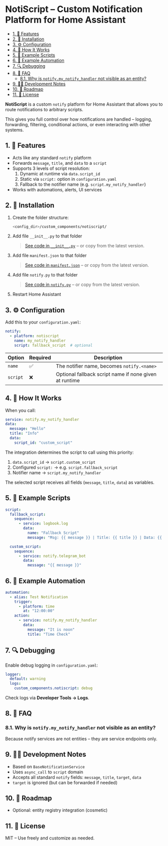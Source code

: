 # NotiScript – Custom Notification Platform for Home Assistant

- [1. 🔧 Features](#1--features)
- [2. 📂 Installation](#2--installation)
- [3. ⚙️ Configuration](#3-️-configuration)
- [4. 🚀 How It Works](#4--how-it-works)
- [5. 🧪 Example Scripts](#5--example-scripts)
- [6. 🧰 Example Automation](#6--example-automation)
- [7. 🔍 Debugging](#7--debugging)
- [8. 💬 FAQ](#8--faq)
  - [8.1. Why is `notify.my_notify_handler` not visible as an entity?](#81-why-is-notifymy_notify_handler-not-visible-as-an-entity)
- [9. 👨‍💻 Development Notes](#9--development-notes)
- [10. 🏁 Roadmap](#10--roadmap)
- [11. 📝 License](#11--license)

**NotiScript** is a custom `notify` platform for Home Assistant that allows you to route notifications to arbitrary scripts.

This gives you full control over how notifications are handled – logging, forwarding, filtering, conditional actions, or even interacting with other systems.

## 1. 🔧 Features

- Acts like any standard `notify` platform
- Forwards `message`, `title`, and `data` to a `script`
- Supports 3 levels of script resolution:
  1. Dynamic at runtime via `data.script_id`
  2. Static via `script:` option in `configuration.yaml`
  3. Fallback to the notifier name (e.g. `script.my_notify_handler`)
- Works with automations, alerts, UI services

## 2. 📂 Installation

1. Create the folder structure:

   ```sh
   <config_dir>/custom_components/notiscript/
   ```

2. Add file `__init__.py` to that folder

   > [See code in `__init__.py`](./__init__.py) – or copy from the latest version.

3. Add file `manifest.json` to  that folder
   > [See code in `manifest.json`](./manifest.json) – or copy from the latest version.

4. Add file `notify.py` to that folder
    > [See code in `notify.py`](./notify.py) – or copy from the latest version.

5. Restart Home Assistant

## 3. ⚙️ Configuration

Add this to your `configuration.yaml`:

```yaml
notify:
  - platform: notiscript
    name: my_notify_handler
    script: fallback_script  # optional
```

| Option   | Required | Description                                            |
| -------- | -------- | ------------------------------------------------------ |
| `name`   | ✅        | The notifier name, becomes `notify.<name>`             |
| `script` | ❌        | Optional fallback script name if none given at runtime |

## 4. 🚀 How It Works

When you call:

```yaml
service: notify.my_notify_handler
data:
  message: "Hello"
  title: "Info"
  data:
    script_id: "custom_script"
```

The integration determines the script to call using this priority:

1. `data.script_id` → `script.custom_script`
2. Configured `script:` → e.g. `script.fallback_script`
3. Notifier name → `script.my_notify_handler`

The selected script receives all fields (`message`, `title`, `data`) as variables.

## 5. 🧪 Example Scripts

```yaml
script:
  fallback_script:
    sequence:
      - service: logbook.log
        data:
          name: "Fallback Script"
          message: "Msg: {{ message }} | Title: {{ title }} | Data: {{ data | to_json }}"
```

```yaml
  custom_script:
    sequence:
      - service: notify.telegram_bot
        data:
          message: "{{ message }}"
```

## 6. 🧰 Example Automation

```yaml
automation:
  - alias: Test Notification
    trigger:
      - platform: time
        at: "12:00:00"
    action:
      - service: notify.my_notify_handler
        data:
          message: "It is noon"
          title: "Time Check"
```

## 7. 🔍 Debugging

Enable debug logging in `configuration.yaml`:

```yaml
logger:
  default: warning
  logs:
    custom_components.notiscript: debug
```

Check logs via **Developer Tools → Logs**.

## 8. 💬 FAQ

### 8.1. Why is `notify.my_notify_handler` not visible as an entity?

Because notify services are not entities – they are service endpoints only.

## 9. 👨‍💻 Development Notes

- Based on `BaseNotificationService`
- Uses `async_call` to `script` domain
- Accepts all standard `notify` fields: `message`, `title`, `target`, `data`
- `target` is ignored (but can be forwarded if needed)

## 10. 🏁 Roadmap

- Optional: entity registry integration (cosmetic)

## 11. 📝 License

MIT – Use freely and customize as needed.

